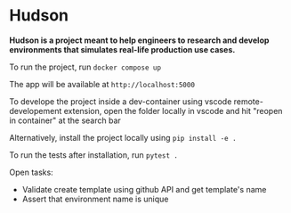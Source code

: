 # Hudson

**Hudson is a project meant to help engineers to research and develop environments that simulates real-life production use cases.** 

To run the project, run `docker compose up`

The app will be available at `http://localhost:5000`

To develope the project inside a dev-container using vscode remote-developement extension, open the folder locally in vscode and hit "reopen in container" at the search bar 

Alternatively, install the project locally using `pip install -e .`  

To run the tests after installation, run `pytest .`


Open tasks:
- Validate create template using github API and get template's name
- Assert that environment name is unique
